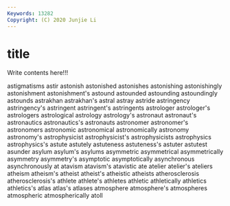 ```yaml
---
Keywords: 13282
Copyright: (C) 2020 Junjie Li
---
```


# title

Write contents here!!!
 
astigmatisms 
astir
astonish 
astonished 
astonishes 
astonishing 
astonishingly 
astonishment 
astonishment's 
astound 
astounded 
astounding
astoundingly 
astounds 
astrakhan 
astrakhan's 
astral 
astray 
astride 
astringency 
astringency's 
astringent
astringent's 
astringents 
astrologer 
astrologer's 
astrologers 
astrological 
astrology 
astrology's 
astronaut 
astronaut's
astronautics 
astronautics's 
astronauts 
astronomer 
astronomer's 
astronomers 
astronomic 
astronomical 
astronomically 
astronomy
astronomy's 
astrophysicist 
astrophysicist's 
astrophysicists 
astrophysics 
astrophysics's 
astute 
astutely 
astuteness 
astuteness's
astuter 
astutest 
asunder 
asylum 
asylum's 
asylums 
asymmetric 
asymmetrical 
asymmetrically 
asymmetry
asymmetry's 
asymptotic 
asymptotically 
asynchronous 
asynchronously 
at 
atavism 
atavism's 
atavistic 
ate
atelier 
atelier's 
ateliers 
atheism 
atheism's 
atheist 
atheist's 
atheistic 
atheists 
atherosclerosis
atherosclerosis's 
athlete 
athlete's 
athletes 
athletic 
athletically 
athletics 
athletics's 
atlas 
atlas's
atlases 
atmosphere 
atmosphere's 
atmospheres 
atmospheric 
atmospherically 
atoll 

